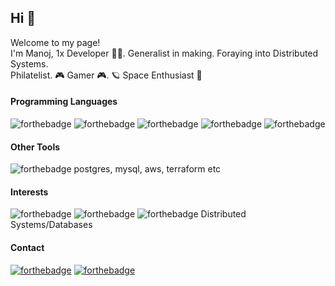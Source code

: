 ## Hi 👋

<!--
**hindenbug/hindenbug** is a ✨ _special_ ✨ repository because its `README.md` (this file) appears on your GitHub profile.
-->
<p>Welcome to my page! </br> 
I'm Manoj, 1x Developer 👨‍💻. Generalist in making. Foraying into Distributed Systems. </br> 
Philatelist. 🎮 Gamer 🎮. 🪐 Space Enthusiast 🚀 </br> 
</p>

#### Programming Languages 

![forthebadge](https://img.shields.io/badge/-Elixir-52345f?style=flat-square&logo=elixir&logoColor=white)
![forthebadge](https://img.shields.io/badge/-Rust-000000?style=flat-square&logo=rust&logoColor=white) 
![forthebadge](https://img.shields.io/badge/-Go-00a7d0?style=flat-square&logo=go&logoColor=white) 
![forthebadge](https://img.shields.io/badge/-Python-3D7AAB?style=flat-square&logo=python&logoColor=white) 
![forthebadge](https://img.shields.io/badge/-Ruby-AE1401?style=flat-square&logo=ruby&logoColor=white)

#### Other Tools

![forthebadge](https://img.shields.io/badge/-Git-F05032?style=flat-square&logo=git&logoColor=white) postgres, mysql, aws, terraform etc

#### Interests

![forthebadge](https://img.shields.io/badge/--000000?style=flat-square&logo=rust&logoColor=white) ![forthebadge](https://img.shields.io/badge/--00a7d0?style=flat-square&logo=go&logoColor=white) ![forthebadge](https://img.shields.io/badge/--52345f?style=flat-square&logo=elixir&logoColor=white)
Distributed Systems/Databases 

#### Contact

[![forthebadge](https://img.shields.io/badge/twitter-%231DA1F2.svg?&style=for-the-badge&logo=twitter&logoColor=white)](https://twitter.com/_hindenbug) 
[![forthebadge](https://img.shields.io/badge/linkedin-%230077B5.svg?&style=for-the-badge&logo=linkedin&logoColor=white)](https://linkedin.com/manojk27)
